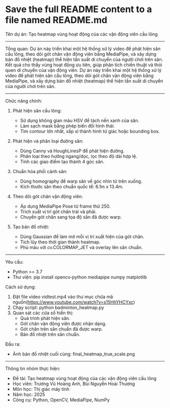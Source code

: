 # Save the full README content to a file named README.md
Tên dự án:
Tạo heatmap vùng hoạt động của các vận động viên cầu lông
****
Tổng quan:
Dự án này triển khai một hệ thống xử lý video để phát hiện sân cầu lông, theo dõi gót chân vận động viên bằng MediaPipe, và xây dựng bản đồ nhiệt (heatmap) thể hiện tần suất di chuyển của người chơi trên sân. Kết quả cho thấy vùng hoạt động ưu tiên, giúp phân tích chiến thuật và thói quen di chuyển của vận động viên.
Dự án này triển khai một hệ thống xử lý video để phát hiện sân cầu lông, theo dõi gót chân vận động viên bằng MediaPipe, và xây dựng bản đồ nhiệt (heatmap) thể hiện tần suất di chuyển của người chơi trên sân. 
****
Chức năng chính:

1. Phát hiện sân cầu lông:
   - Sử dụng không gian màu HSV để tách nền xanh của sân.
   - Làm sạch mask bằng phép biến đổi hình thái.
   - Tìm contour lớn nhất, xấp xỉ thành hình tứ giác hoặc bounding box.

2. Phát hiện và phân loại đường sân:
   - Dùng Canny và HoughLinesP để phát hiện đường.
   - Phân loại theo hướng ngang/dọc, lọc theo độ dài hợp lệ.
   - Tính các giao điểm tạo thành 4 góc sân.

3. Chuẩn hóa phối cảnh sân:
   - Dùng homography để warp sân về góc nhìn từ trên xuống.
   - Kích thước sân theo chuẩn quốc tế: 6.1m x 13.4m.

4. Theo dõi gót chân vận động viên:
   - Áp dụng MediaPipe Pose từ frame thứ 250.
   - Trích xuất vị trí gót chân trái và phải.
   - Chuyển gót chân sang tọa độ sân đã được warp.
     
5. Tạo bản đồ nhiệt:
   - Dùng Gaussian để làm mờ mỗi vị trí xuất hiện của gót chân.
   - Tích lũy theo thời gian thành heatmap.
   - Phủ màu với cv.COLORMAP_JET và overlay lên sân chuẩn.
****
Yêu cầu:

- Python >= 3.7
- Thư viện:
  pip install opencv-python mediapipe numpy matplotlib

Cách sử dụng:

1. Đặt file video vidtest.mp4 vào thư mục chứa mã nguồn(https://www.youtube.com/watch?v=s15HhYHCYxc)
2. Chạy script:
   python badminton_heatmap.py
3. Quan sát các cửa sổ hiển thị:
   - Quá trình phát hiện sân.
   - Gót chân vận động viên được nhận dạng.
   - Gót chân trên sân chuẩn đã được warp.
   - Bản đồ nhiệt trên sân chuẩn.

Đầu ra:

- Ảnh bản đồ nhiệt cuối cùng: final_heatmap_true_scale.png
****
Thông tin nhóm thực hiện:
- Đề tài: Tạo heatmap vùng hoạt động của các vận động viên cầu lông
- Học viên: Trương Vũ Hoàng Anh, Bùi Nguyễn Hoài Thương
- Môn học: Thị giác máy tính
- Năm học: 2025
- Công cụ: Python, OpenCV, MediaPipe, NumPy
